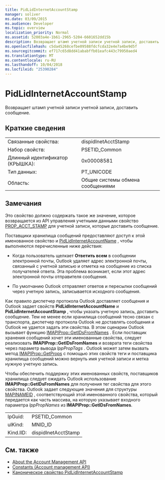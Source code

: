 ```yaml
---
title: PidLidInternetAccountStamp
manager: soliver
ms.date: 03/09/2015
ms.audience: Developer
ms.topic: overview
localization_priority: Normal
ms.assetid: 52003a4e-1b61-2965-5204-6601652dd15b
description: Возвращает штамп учетной записи учетной записи, доставить сообщение.
ms.openlocfilehash: c5da45268cefbe09588fdcfcda32e4e7a4be9d5f
ms.sourcegitcommit: ef717c65d8dd41ababffb01eafc443c79950aed4
ms.translationtype: MT
ms.contentlocale: ru-RU
ms.lasthandoff: 10/04/2018
ms.locfileid: "25390284"
---
```

# <a name="pidlidinternetaccountstamp"></a>PidLidInternetAccountStamp

Возвращает штамп учетной записи учетной записи, доставить сообщение.
  
## <a name="quick-info"></a>Краткие сведения

|||
|:-----|:-----|
|Связанные свойства:  <br/> |dispidInetAcctStamp  <br/> |
|Набор свойств:  <br/> |PSETID_Common  <br/> |
|Длинный идентификатор (КРЫШКА):  <br/> |0x00008581  <br/> |
|Тип данных:  <br/> |PT_UNICODE  <br/> |
|Область:  <br/> |Общие системы обмена сообщениями  <br/> |
   
## <a name="remarks"></a>Замечания

Это свойство должно содержать такое же значение, которое возвращается из API управления учетными данными свойство [PROP_ACCT_STAMP](prop_acct_stamp.md) для учетной записи, которые доставить сообщение. 
  
Поставщики хранилища сообщений предоставляют доступ к этой именованное свойство и [PidLidInternetAccountName](pidlidinternetaccountname.md) , чтобы выполняются перечисленные ниже действия: 
  
- Когда пользователь щелкает **Ответить всем** в сообщении электронной почты, Outlook удаляет адрес электронной почты, связанный с учетной записью и отметка на сообщение из списка получателей ответа. Эта проблема возникает, если этот адрес электронной почты отправителя сообщения. 
    
- По умолчанию Outlook отправляет ответов и пересылки сообщений через учетную запись, записывается исходного сообщения.
    
Как правило диспетчер протокола Outlook доставляет сообщения и Outlook задает свойств **PidLidInternetAccountName** и **PidLidInternetAccountStamp** , чтобы указать учетную запись, доставить сообщение. Тем не менее если хранилища сообщений тесно связан с транспорта, диспетчер протокола Outlook не доставлять сообщения и Outlook не удается задать эти свойства. В этом сценарии Outlook вызывает функцию [IMAPIProp::GetIDsFromNames](https://msdn.microsoft.com/library/e3f501a4-a8ee-43d7-bd83-c94e7980c398%28Office.15%29.aspx) . Если поставщик хранения сообщений хочет эти именованные свойства, следует реализовать **IMAPIProp::GetIDsFromNames** и возврата теги свойства через параметр вывода *lppPropTags* . Outlook может затем вызвать метод [IMAPIProp::GetProps](https://msdn.microsoft.com/library/1c7a9cd2-d765-4218-9aee-52df1a2aae6c%28Office.15%29.aspx) с помощью этих свойств теги и поставщика хранилища сообщений можно вернуть имя учетной записи и метка нужную учетную запись. 
  
Чтобы обеспечить поддержку этих именованных свойств, поставщиков хранилища следует ожидать Outlook использование **IMAPIProp::GetIDsFromNames** для получения тег свойства для этого свойства. Outlook задает следующие значения для структуры [MAPINAMEID](https://msdn.microsoft.com/library/9a92e9cd-8282-4cf0-93af-4089b3763594%28Office.15%29.aspx) , соответствующий этой именованного свойства, который передается как часть массива, на которую указывает входного параметра *lppPropNames* из **IMAPIProp::GetIDsFromNames**. 
  
|||
|:-----|:-----|
|lpGuid:  <br/> |PSETID_Common  <br/> |
|ulKind:  <br/> |MNID_ID  <br/> |
|Kind.lID:  <br/> |dispidInetAcctStamp  <br/> |
   
## <a name="see-also"></a>См. также

- [About the Account Management API](about-the-account-management-api.md) 
- [Constants (Account management API)](constants-account-management-api.md)
- [Каноническое свойство PidLidInternetAccountStamp](https://msdn.microsoft.com/library/819179fe-e58e-415c-abc7-1949036745ee%28Office.15%29.aspx)

